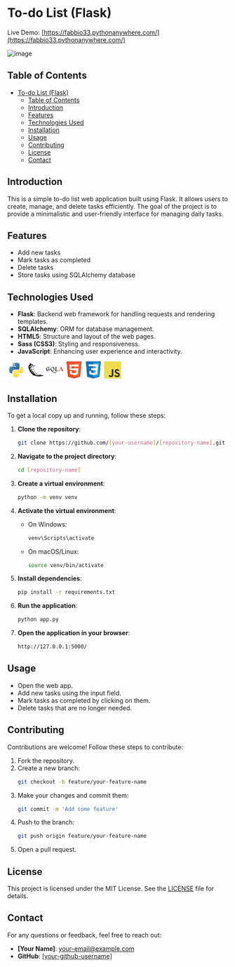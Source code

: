# To-do List (Flask)

Live Demo: [https://fabbio33.pythonanywhere.com/](https://fabbio33.pythonanywhere.com/)

![image](screenshot.png)

## Table of Contents
- [To-do List (Flask)](#to-do-list-flask)
  - [Table of Contents](#table-of-contents)
  - [Introduction](#introduction)
  - [Features](#features)
  - [Technologies Used](#technologies-used)
  - [Installation](#installation)
  - [Usage](#usage)
  - [Contributing](#contributing)
  - [License](#license)
  - [Contact](#contact)

## Introduction
This is a simple to-do list web application built using Flask. It allows users to create, manage, and delete tasks efficiently. The goal of the project is to provide a minimalistic and user-friendly interface for managing daily tasks.

## Features
- Add new tasks
- Mark tasks as completed
- Delete tasks
- Store tasks using SQLAlchemy database

## Technologies Used
- **Flask**: Backend web framework for handling requests and rendering templates.
- **SQLAlchemy**: ORM for database management.
- **HTML5**: Structure and layout of the web pages.
- **Sass (CSS3)**: Styling and responsiveness.
- **JavaScript**: Enhancing user experience and interactivity.

<p align="left">
  <img src="https://raw.githubusercontent.com/devicons/devicon/master/icons/python/python-original.svg" alt="Python" width="40" height="40"/>
  <img src="https://raw.githubusercontent.com/devicons/devicon/master/icons/flask/flask-original.svg" alt="Flask" width="40" height="40"/>
  <img src="https://raw.githubusercontent.com/devicons/devicon/master/icons/sqlalchemy/sqlalchemy-original.svg" alt="SQLAlchemy" width="40" height="40"/>
  <img src="https://raw.githubusercontent.com/devicons/devicon/master/icons/html5/html5-original.svg" alt="HTML5" width="40" height="40"/>
  <img src="https://raw.githubusercontent.com/devicons/devicon/master/icons/css3/css3-original.svg" alt="CSS3" width="40" height="40"/>
  <img src="https://raw.githubusercontent.com/devicons/devicon/master/icons/javascript/javascript-original.svg" alt="JavaScript" width="40" height="40"/>
</p>

## Installation
To get a local copy up and running, follow these steps:

1. **Clone the repository**:
    ```sh
    git clone https://github.com/[your-username]/[repository-name].git
    ```

2. **Navigate to the project directory**:
    ```sh
    cd [repository-name]
    ```

3. **Create a virtual environment**:
    ```sh
    python -m venv venv
    ```

4. **Activate the virtual environment**:
    - On Windows:
      ```sh
      venv\Scripts\activate
      ```
    - On macOS/Linux:
      ```sh
      source venv/bin/activate
      ```

5. **Install dependencies**:
    ```sh
    pip install -r requirements.txt
    ```

6. **Run the application**:
    ```sh
    python app.py
    ```

7. **Open the application in your browser**:
    ```sh
    http://127.0.0.1:5000/
    ```

## Usage
- Open the web app.
- Add new tasks using the input field.
- Mark tasks as completed by clicking on them.
- Delete tasks that are no longer needed.

## Contributing
Contributions are welcome! Follow these steps to contribute:

1. Fork the repository.
2. Create a new branch:
    ```sh
    git checkout -b feature/your-feature-name
    ```
3. Make your changes and commit them:
    ```sh
    git commit -m 'Add some feature'
    ```
4. Push to the branch:
    ```sh
    git push origin feature/your-feature-name
    ```
5. Open a pull request.

## License
This project is licensed under the MIT License. See the [LICENSE](LICENSE) file for details.

## Contact
For any questions or feedback, feel free to reach out:

- **[Your Name]**: [your-email@example.com](mailto:your-email@example.com)
- **GitHub**: [[your-github-username]](https://github.com/[your-github-username])

